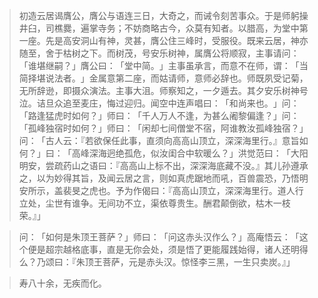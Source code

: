 > 初造云居谒膺公，膺公与语连三日，大奇之，而诫令刻苦事众。于是师躬操井臼，司樵爨，遍掌寺务；不妨商略古今，众莫有知者。以腊高，为堂中第一座。先是高安洞山有神，灵甚，膺公住三峰时，受服役。既来云居，神亦随至，舍于枯树之下。而树茂，号安乐树神，属膺公将顺寂，主事请问：​「谁堪继嗣？​」膺公曰：​「堂中简。​」主事虽承言，而意不在师，谓：​「当简择堪说法者。​」金属意第二座，而姑请师，意师必辞也。师既夙受记菊，无所辞逊，即摄众演法。主事大沮。师察知之，一夕遁去。其夕安乐树神号泣。诘旦众追至麦庄，悔过迎归。闻空中连声唱曰：​「和尚来也。​」问：​「路逢猛虎时如何？​」师曰：​「千人万人不逢，为甚么阇黎偏逢？​」问：​「孤峰独宿时如何？​」师曰：​「闲却七间僧堂不宿，阿谁教汝孤峰独宿？​」问：​「古人云：『若欲保任此事，直须向高高山顶立，深深海里行。』意旨如何？​」曰：​「高峰深海迥绝孤危，似汝闺合中软暖么？​」洪觉范曰：​「大阳明安，尝疏药山之语曰：『高高山上标不出，深深海底藏不没。』其儿孙遵承之，以为妙得其旨，及闻云居之言，则如真虎踞地而吼，百兽震恐，乃悟明安所示，盖裴旻之虎也。予为作偈曰：『高高山顶立，深深海里行。道人行立处，尘世有谁争。无间功不立，渠依尊贵生。酬君颠倒欲，枯木一枝荣。』」

> 问：​「如何是朱顶王菩萨？​」师曰：​「问这赤头汉作么？​」高庵悟云：​「这个便是超宗越格底事，直是无你会处，须是悟了更能履践始得，诸人还明得么？乃颂曰：『朱顶王菩萨，元是赤头汉。惊怪李三黑，一生只卖炭。』」

> 寿八十余，无疾而化。


